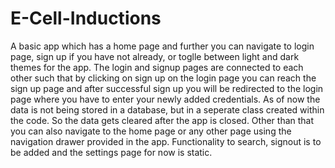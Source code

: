 # E-Cell-Inductions
 A basic app which has a home page and further you can navigate to login page, sign up if you have not already, or toglle between light and dark themes for the app.
 The login and signup pages are connected to each other such that by clicking on sign up on the login page you can reach the sign up page and after successful sign up 
 you will be redirected to the login page where you have to enter your newly added credentials.
 As of now the data is not being stored in a database, but in a seperate class created within the code. So the data gets cleared after the app is closed.
 Other than that you can also navigate to the home page or any other page using the navigation drawer provided in the app.
 Functionality to search, signout is to be added and the settings page for now is static.
